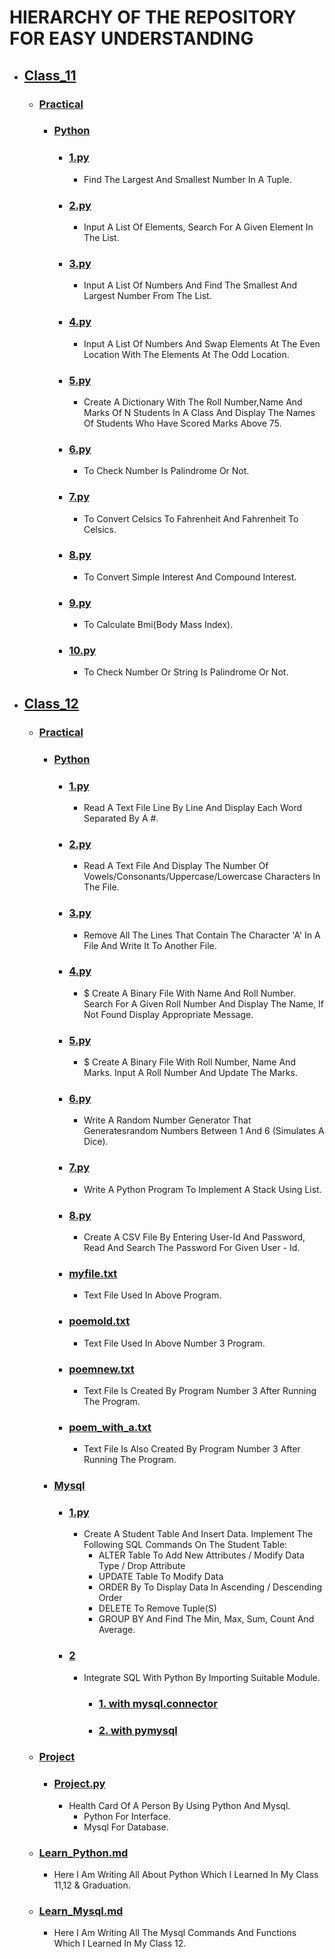 # HIERARCHY OF THE REPOSITORY FOR EASY UNDERSTANDING
   - ## [Class_11]((https://github.com/16ratneshkumar/School/tree/main/Class_11))
     - ### [Practical]((https://github.com/16ratneshkumar/School/tree/main/Class_11/Practical))
          - ### [Python](https://github.com/16ratneshkumar/School/tree/main/Class_11/Practical/Python)
               - ### [1.py](https://github.com/16ratneshkumar/School/blob/main/Class_11/Practical/Python/1.py)
                    - Find The Largest And Smallest Number In A Tuple.
               - ### [2.py](https://github.com/16ratneshkumar/School/blob/main/Class_11/Practical/Python/2.py)
                    - Input A List Of Elements, Search For A Given Element In The List.
               - ### [3.py](https://github.com/16ratneshkumar/School/blob/main/Class_11/Practical/Python/3.py)
                    - Input A List Of Numbers And Find The Smallest And Largest Number From The List.
               - ### [4.py](https://github.com/16ratneshkumar/School/blob/main/Class_11/Practical/Python/4.py)
                    - Input A List Of Numbers And Swap Elements At The Even Location With The Elements At The Odd Location.
               - ### [5.py](https://github.com/16ratneshkumar/School/blob/main/Class_11/Practical/Python/5.py)
                    - Create A Dictionary With The Roll Number,Name And Marks Of N Students In A Class And Display The Names Of Students Who Have Scored Marks Above 75.
               - ### [6.py](https://github.com/16ratneshkumar/School/blob/main/Class_11/Practical/Python/6.py)
                    - To Check Number Is Palindrome Or Not.
               - ### [7.py](https://github.com/16ratneshkumar/School/blob/main/Class_11/Practical/Python/7.py)
                    - To Convert Celsics To Fahrenheit And Fahrenheit To Celsics.
               - ### [8.py](https://github.com/16ratneshkumar/School/blob/main/Class_11/Practical/Python/8.py)
                    - To Convert Simple Interest And Compound Interest.
               - ### [9.py](https://github.com/16ratneshkumar/School/blob/main/Class_11/Practical/Python/9.py)
                    - To Calculate Bmi(Body Mass Index).
               - ### [10.py](https://github.com/16ratneshkumar/School/blob/main/Class_11/Practical/Python/10.py)
                    - To Check Number Or String Is Palindrome Or Not.
   - ## [Class_12](https://github.com/16ratneshkumar/School/tree/main/Class_12)
       - ### [Practical](https://github.com/16ratneshkumar/School/tree/main/Class_12/Practical)
           - ### [Python](https://github.com/16ratneshkumar/School/tree/main/Class_12/Practical/Python)
               - ### [1.py](https://github.com/16ratneshkumar/School/blob/main/Class_12/Practical/Python/1.py)
                    - Read A Text File Line By Line And Display Each Word Separated By A #.
               - ### [2.py](https://github.com/16ratneshkumar/School/blob/main/Class_12/Practical/Python/2.py)
                    - Read A Text File And Display The Number Of Vowels/Consonants/Uppercase/Lowercase Characters In The File.
               - ### [3.py](https://github.com/16ratneshkumar/School/blob/main/Class_12/Practical/Python/3.py)
                    - Remove All The Lines That Contain The Character 'A' In A File And Write It To Another File.
               - ### [4.py](https://github.com/16ratneshkumar/School/blob/main/Class_12/Practical/Python/4.py)
                    - $ Create A Binary File With Name And Roll Number. Search For A Given Roll Number And Display The Name, If Not Found Display Appropriate Message.
               - ### [5.py](https://github.com/16ratneshkumar/School/blob/main/Class_12/Practical/Python/5.py)
                    - $ Create A Binary File With Roll Number, Name And Marks. Input A Roll Number And Update The Marks.
               - ### [6.py](https://github.com/16ratneshkumar/School/blob/main/Class_12/Practical/Python/6.py)
                    - Write A Random Number Generator That Generatesrandom Numbers Between 1 And 6 (Simulates A Dice).
               - ### [7.py](https://github.com/16ratneshkumar/School/blob/main/Class_12/Practical/Python/7.py)
                    - Write A Python Program To Implement A Stack Using List.
               - ### [8.py](https://github.com/16ratneshkumar/School/blob/main/Class_12/Practical/Python/8.py)
                    -  Create A CSV File By Entering User-Id And Password, Read And Search The Password For Given User - Id.
               - ### [myfile.txt](https://github.com/16ratneshkumar/School/blob/main/Class_12/Practical/Python/myfile.txt)
                    - Text File Used In Above Program.
               - ### [poemold.txt](https://github.com/16ratneshkumar/School/blob/main/Class_12/Practical/Python/poemold.txt)
                    - Text File Used In Above Number 3 Program.
               - ### [poemnew.txt](https://github.com/16ratneshkumar/School/blob/main/Class_12/Practical/Python/poemnew.txt)
                    - Text File Is Created By Program Number 3 After Running The Program.
               - ### [poem_with_a.txt](https://github.com/16ratneshkumar/School/blob/main/Class_12/Practical/Python/poem_with_a.txt)
                    - Text File Is Also Created By Program Number 3 After Running The Program.
           - ### [Mysql](https://github.com/16ratneshkumar/School/blob/main/Class_12/Practical/Mysql)
               - ### [1.py](https://github.com/16ratneshkumar/School/blob/main/Class_12/Practical/Mysql/1.py)
                    - Create A Student Table And Insert Data. Implement The Following SQL Commands On The Student Table:
                         - ALTER Table To Add New Attributes / Modify Data Type / Drop Attribute
                         - UPDATE Table To Modify Data
                         - ORDER By To Display Data In Ascending / Descending Order
                         - DELETE To Remove Tuple(S)
                         - GROUP BY And Find The Min, Max, Sum, Count And Average.
               - ### [2](https://github.com/16ratneshkumar/School/blob/main/Class_12/Practical/Mysql/2)
                    - Integrate SQL With Python By Importing Suitable Module.
                         - ### [1. with mysql.connector](https://github.com/16ratneshkumar/School/blob/main/Class_12/Practical/Mysql/2/1.py)
                         - ### [2. with pymysql](https://github.com/16ratneshkumar/School/blob/main/Class_12/Practical/Mysql/2/2.py)
       - ### [Project](https://github.com/16ratneshkumar/School/tree/main/Class_12/Project)
           - ### [Project.py](https://github.com/16ratneshkumar/School/blob/main/Class_12/Project/Project.py)
               - Health Card Of A Person By Using Python And Mysql.
                    - Python For Interface.
                    - Mysql For Database.
        - ### [Learn_Python.md](https://github.com/16ratneshkumar/School/blob/main/Learn_Python.md)
          - Here I Am Writing All About Python Which I Learned In My Class 11,12 & Graduation.
        - ### [Learn_Mysql.md](https://github.com/16ratneshkumar/School/blob/main/Learn_Mysql.md)
          - Here I Am Writing All The Mysql Commands And Functions Which I Learned In My Class 12.
